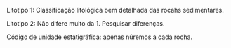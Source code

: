 Litotipo 1: Classificação litológica bem detalhada das rocahs sedimentares.


Litotipo 2: Não difere muito da 1. Pesquisar diferenças.


Código de unidade estatigráfica: apenas núremos a cada rocha.

